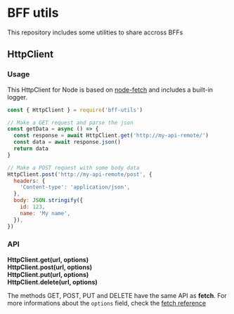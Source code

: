 # BFF utils

This repository includes some utilities to share accross BFFs

## HttpClient

### Usage

This HttpClient for Node is based on [node-fetch](https://github.com/bitinn/node-fetch) and includes a built-in logger.

``` js
const { HttpClient } = require('bff-utils')

// Make a GET request and parse the json
const getData = async () => {
  const response = await HttpClient.get('http://my-api-remote/')
  const data = await response.json()
  return data
}

// Make a POST request with some body data
HttpClient.post('http://my-api-remote/post', {
  headers: {
    'Content-type': 'application/json',
  },
  body: JSON.stringify({
    id: 123,
    name: 'My name',
  }),
})
```

### API

**HttpClient.get(url, options)**  
**HttpClient.post(url, options)**  
**HttpClient.put(url, options)**  
**HttpClient.delete(url, options)**  

The methods GET, POST, PUT and DELETE have the same API as **fetch**. For more informations about the `options` field, check the [fetch reference](https://developer.mozilla.org/en-US/docs/Web/API/WindowOrWorkerGlobalScope/fetch#Syntax)
